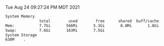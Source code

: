 Tue Aug 24 09:27:24 PM MDT 2021
```bash
System Memory
               total        used        free      shared  buff/cache   available
Mem:           7.7Gi       566Mi       5.3Gi       8.0Mi       1.8Gi       6.8Gi
Swap:          7.6Gi       163Mi       7.5Gi
System Storage
630M	.
```
